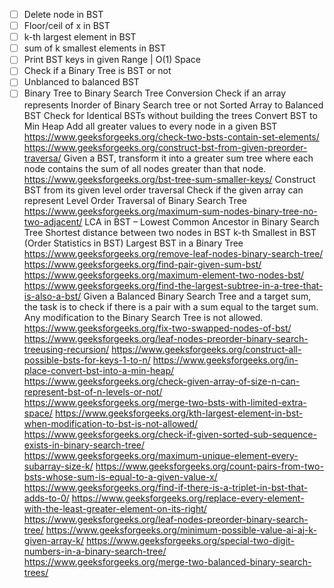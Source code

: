 - [ ] Delete node in BST
- [ ] Floor/ceil of x in BST
- [ ] k-th largest element in BST
- [ ] sum of k smallest elements in BST
- [ ] Print BST keys in given Range | O(1) Space
- [ ] Check if a Binary Tree is BST or not
- [ ] Unblanced to balanced BST
- [ ] Binary Tree to Binary Search Tree Conversion
Check if an array represents Inorder of Binary Search tree or not
Sorted Array to Balanced BST
Check for Identical BSTs without building the trees
Convert BST to Min Heap
Add all greater values to every node in a given BST
https://www.geeksforgeeks.org/check-two-bsts-contain-set-elements/
https://www.geeksforgeeks.org/construct-bst-from-given-preorder-traversa/
Given a BST, transform it into a greater sum tree where each node contains the sum of all nodes greater than that node.
https://www.geeksforgeeks.org/bst-tree-sum-smaller-keys/
Construct BST from its given level order traversal
Check if the given array can represent Level Order Traversal of Binary Search Tree
https://www.geeksforgeeks.org/maximum-sum-nodes-binary-tree-no-two-adjacent/
LCA in BST – Lowest Common Ancestor in Binary Search Tree
Shortest distance between two nodes in BST
k-th Smallest in BST (Order Statistics in BST)
Largest BST in a Binary Tree
https://www.geeksforgeeks.org/remove-leaf-nodes-binary-search-tree/
https://www.geeksforgeeks.org/find-pair-given-sum-bst/
https://www.geeksforgeeks.org/maximum-element-two-nodes-bst/
https://www.geeksforgeeks.org/find-the-largest-subtree-in-a-tree-that-is-also-a-bst/
Given a Balanced Binary Search Tree and a target sum, the task is to check if there is a pair with a sum equal to the target sum. Any modification to the Binary Search Tree is not allowed.
https://www.geeksforgeeks.org/fix-two-swapped-nodes-of-bst/
https://www.geeksforgeeks.org/leaf-nodes-preorder-binary-search-treeusing-recursion/
https://www.geeksforgeeks.org/construct-all-possible-bsts-for-keys-1-to-n/
https://www.geeksforgeeks.org/in-place-convert-bst-into-a-min-heap/
https://www.geeksforgeeks.org/check-given-array-of-size-n-can-represent-bst-of-n-levels-or-not/
https://www.geeksforgeeks.org/merge-two-bsts-with-limited-extra-space/
https://www.geeksforgeeks.org/kth-largest-element-in-bst-when-modification-to-bst-is-not-allowed/
https://www.geeksforgeeks.org/check-if-given-sorted-sub-sequence-exists-in-binary-search-tree/
https://www.geeksforgeeks.org/maximum-unique-element-every-subarray-size-k/
https://www.geeksforgeeks.org/count-pairs-from-two-bsts-whose-sum-is-equal-to-a-given-value-x/
https://www.geeksforgeeks.org/find-if-there-is-a-triplet-in-bst-that-adds-to-0/
https://www.geeksforgeeks.org/replace-every-element-with-the-least-greater-element-on-its-right/
https://www.geeksforgeeks.org/leaf-nodes-preorder-binary-search-tree/
https://www.geeksforgeeks.org/minimum-possible-value-ai-aj-k-given-array-k/
https://www.geeksforgeeks.org/special-two-digit-numbers-in-a-binary-search-tree/
https://www.geeksforgeeks.org/merge-two-balanced-binary-search-trees/